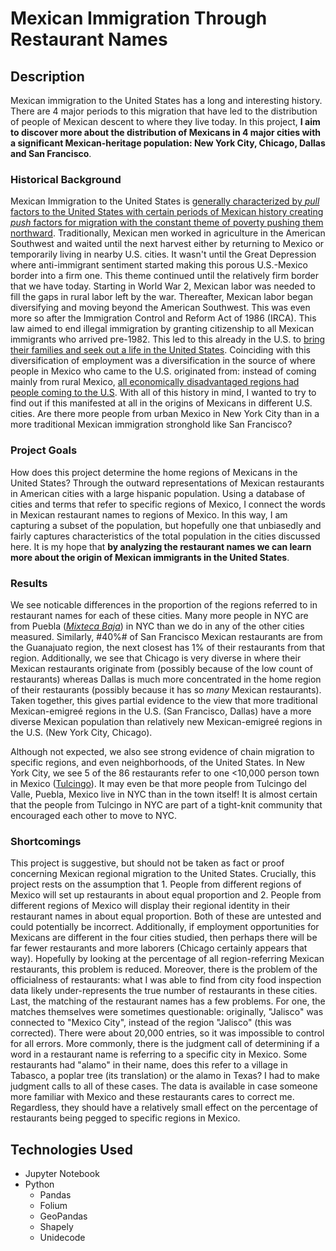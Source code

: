 # Mexican Immigration Through Restaurant Names

## Description
Mexican immigration to the United States has a long and interesting history. There are 4 major periods to this migration that have led to the distribution of people of Mexican descent to where they live today. In this project, **I aim to discover more about the distribution of Mexicans in 4 major cities with a significant Mexican-heritage population: New York City, Chicago, Dallas and San Francisco**. 

### Historical Background
Mexican Immigration to the United States is [generally characterized by _pull_ factors to the United States with certain periods of Mexican history creating _push_ factors for migration with the constant theme of poverty pushing them northward](https://oxfordre.com/americanhistory/view/10.1093/acrefore/9780199329175.001.0001/acrefore-9780199329175-e-146). Traditionally, Mexican men worked in agriculture in the American Southwest and waited until the next harvest either by returning to Mexico or temporarily living in nearby U.S. cities. It wasn't until the Great Depression where anti-immigrant sentiment started making this porous U.S.-Mexico border into a firm one. This theme continued until the relatively firm border that we have today. Starting in World War 2, Mexican labor was needed to fill the gaps in rural labor left by the war. Thereafter, Mexican labor began diversifying and moving beyond the American Southwest. This was even more so after the Immigration Control and Reform Act of 1986 (IRCA). This law aimed to end illegal immigration by granting citizenship to all Mexican immigrants who arrived pre-1982. This led to this already in the U.S. to [bring their families and seek out a life in the United States](https://oxfordre.com/americanhistory/view/10.1093/acrefore/9780199329175.001.0001/acrefore-9780199329175-e-146). Coinciding with this diversification of employment was a diversification in the source of where people in Mexico who came to the U.S. originated from: instead of coming mainly from rural Mexico, [all economically disadvantaged regions had people coming to the U.S](https://oxfordre.com/americanhistory/view/10.1093/acrefore/9780199329175.001.0001/acrefore-9780199329175-e-146). With all of this history in mind, I wanted to try to find out if this manifested at all in the origins of Mexicans in different U.S. cities. Are there more people from urban Mexico in New York City than in a more traditional Mexican immigration stronghold like San Francisco?

### Project Goals
How does this project determine the home regions of Mexicans in the United States? Through the outward representations of Mexican restaurants in American cities with a large hispanic population. Using a database of cities and terms that refer to specific regions of Mexico, I connect the words in Mexican restaurant names to regions of Mexico. In this way, I am capturing a subset of the population, but hopefully one that unbiasedly and fairly captures characteristics of the total population in the cities discussed here. It is my hope that **by analyzing the restaurant names we can learn more about the origin of Mexican immigrants in the United States**.

### Results
We see noticable differences in the proportion of the regions referred to in restaurant names for each of these cities. Many more people in NYC are from Puebla ([_Mixteca Baja_](https://en.wikipedia.org/wiki/La_Mixteca)) in NYC than we do in any of the other cities measured. Similarly, #40%# of San Francisco Mexican restaurants are from the Guanajuato region, the next closest has 1% of their restaurants from that region. Additionally, we see that Chicago is very diverse in where their Mexican restaurants originate from (possibly because of the low count of restaurants) whereas Dallas is much more concentrated in the home region of their restaurants (possibly because it has so _many_ Mexican restaurants). Taken together, this gives partial evidence to the view that more traditional Mexican-emigreé regions in the U.S. (San Francisco, Dallas) have a more diverse Mexican population than relatively new Mexican-emigreé regions in the U.S. (New York City, Chicago). 

Although not expected, we also see strong evidence of chain migration to specific regions, and even neighborhoods, of the United States. In New York City, we see 5 of the 86 restaurants refer to one <10,000 person town in Mexico ([Tulcingo](https://es.wikipedia.org/wiki/Municipio_de_Tulcingo)). It may even be that more people from Tulcingo del Valle, Puebla, Mexico live in NYC than in the town itself! It is almost certain that the people from Tulcingo in NYC are part of a tight-knit community that encouraged each other to move to NYC. 

### Shortcomings
This project is suggestive, but should not be taken as fact or proof concerning Mexican regional migration to the United States. Crucially, this project rests on the assumption that 1. People from different regions of Mexico will set up restaurants in about equal proportion and 2. People from different regions of Mexico will display their regional identity in their restaurant names in about equal proportion. Both of these are untested and could potentially be incorrect. Additionally, if employment opportunities for Mexicans are different in the four cities studied, then perhaps there will be far fewer restaurants and more laborers (Chicago certainly appears that way). Hopefully by looking at the percentage of all region-referring Mexican restaurants, this problem is reduced. Moreover, there is the problem of the officialness of restaurants: what I was able to find from city food inspection data likely under-represents the true number of restaurants in these cities. Last, the matching of the restaurant names has a few problems. For one, the matches themselves were sometimes questionable: originally, "Jalisco" was connected to "Mexico City", instead of the region "Jalisco" (this was corrected). There were about 20,000 entries, so it was impossible to control for all errors. More commonly, there is the judgment call of determining if a word in a restaurant name is referring to a specific city in Mexico. Some restaurants had "alamo" in their name, does this refer to a village in Tabasco, a poplar tree (its translation) or the alamo in Texas? I had to make judgment calls to all of these cases. The data is available in case someone more familiar with Mexico and these restaurants cares to correct me. Regardless, they should have a relatively small effect on the percentage of restaurants being pegged to specific regions in Mexico. 

## Technologies Used
- Jupyter Notebook
- Python
    - Pandas
    - Folium
    - GeoPandas
    - Shapely
    - Unidecode
